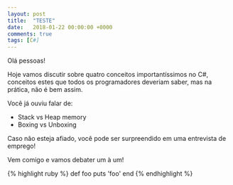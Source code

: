 ```yaml
---
layout: post
title:  "TESTE"
date:   2018-01-22 00:00:00 +0000
comments: true
tags: [C#]
---
```


Olá pessoas!

Hoje vamos discutir sobre quatro conceitos importantíssimos no C#, conceitos estes que todos os programadores deveriam saber, mas na prática, não é bem assim.

Você já ouviu falar de: 

* Stack vs Heap memory
* Boxing vs Unboxing

Caso não esteja afiado, você pode ser surpreendido em uma entrevista de emprego!

Vem comigo e vamos debater um à um!
<!--more-->

{% highlight ruby %}
def foo
  puts 'foo'
end
{% endhighlight %}
